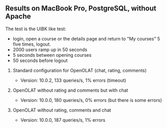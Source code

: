 Results on MacBook Pro, PostgreSQL, without Apache
--------------------------------------------------

The test is the UIBK like test:
- login, open a course or the details page and
  return to "My courses" 5 five times, logout.
- 2000 users ramp up in 50 seconds
- 5 seconds between opening courses
- 50 seconds before logout

1. Standard configuration for OpenOLAT (chat, rating, comments)
   - Version: 10.0.2, 133 queries/s, 1% errors (timeout)


2. OpenOLAT without rating and comments but with chat
   - Version: 10.0.0, 180 queries/s, 0% errors (but there is some errors)
   
3. OpenOLAT without rating, comments and chat
   - Version: 10.0.0, 187 queries/s, 1% errors
